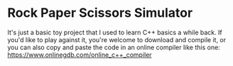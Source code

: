 # Rock Paper Scissors Simulator

It's just a basic toy project that I used to learn C++ basics a while back.
If you'd like to play against it, you're welcome to download and compile it, or you can also copy and paste the code in an online compiler like this one: https://www.onlinegdb.com/online_c++_compiler
